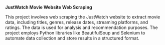 **JustWatch Movie Website Web Scraping**


This project involves web scraping the JustWatch website to extract movie data, including titles, genres, release dates, streaming platforms, and ratings. The data is used for analysis and recommendation purposes. The project employs Python libraries like BeautifulSoup and Selenium to automate data collection and store results in a structured format.
